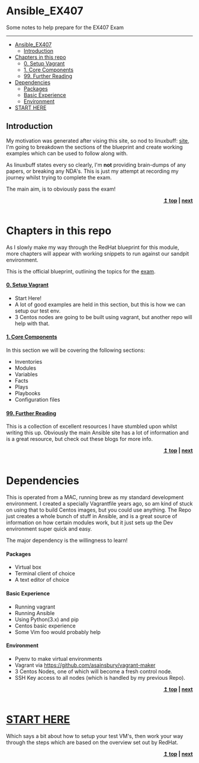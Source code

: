 # Ansible_EX407
Some notes to help prepare for the EX407 Exam

---

- [Ansible_EX407](#ansible-ex407)
  	- [Introduction](#introduction)
- [Chapters in this repo](#chapters-in-this-repo)
	- [0. Setup Vagrant](#0-setup-vagrant)
    - [1. Core Components](#1-core-components)
    - [99. Further Reading](#99-further-reading)
- [Dependencies](#dependencies)
  	- [Packages](#packages)
  	- [Basic Experience](#basic-experience)
  	- [Environment](#environment)
- [START HERE](#start-here)


## Introduction
My motivation was generated after vising this site, so nod to linuxbuff: [site](https://linuxbuff.wordpress.com/tag/ex407/), I'm going to breakdown the sections of the blueprint and create working examples which can be used to follow along with.


As linuxbuff states every so clearly, I'm <strong>not</strong> providing brain-dumps of any papers, or breaking any NDA's. This is just my attempt at recording my journey whilst trying to complete the exam.

The main aim, is to obviously pass the exam!

<div align="right">
    <b><a href="#top">↥ top</a>    |   <a href="/00_setup_vagrant/">next</a> </b>
</div>
<br/>



# Chapters in this repo
As I slowly make my way through the RedHat blueprint for this module, more chapters will appear with working snippets to run against our sandpit environment.

This is the official blueprint, outlining the topics for the [exam](https://www.redhat.com/en/services/training/ex407-red-hat-certified-specialist-in-ansible-automation-exam).


#### [0. Setup Vagrant](00_setup_vagrant/)
- Start Here! 
- A lot of good examples are held in this section, but this is how we can setup our test env.
- 3 Centos nodes are going to be built using vagrant, but another repo will help with that.


#### [1. Core Components](01_core_components/)
In this section we will be covering the following sections:

- Inventories
- Modules
- Variables
- Facts
- Plays
- Playbooks
- Configuration files
 

#### [99. Further Reading](99_further_reading/)
This is a collection of excellent resources I have stumbled upon whilst writing this up. Obviously the main Ansible site has a lot of information and is a great resource, but check out these blogs for more info.


<div align="right">
    <b><a href="#top">↥ top</a>    |   <a href="/00_setup_vagrant/">next</a> </b>
</div>
<br/>



# Dependencies
This is operated from a MAC, running brew as my standard development environment.
I created a specially Vagrantfile years ago, so am kind of stuck on using that to build Centos images, but you could use anything.
The Repo just creates a whole bunch of stuff in Ansible, and is a great source of information on how certain modules work, but it just sets up the Dev environment super quick and easy.

The major dependency is the willingness to learn!

#### Packages
- Virtual box
- Terminal client of choice
- A text editor of choice


#### Basic Experience
- Running vagrant 
- Running Ansible
- Using Python(3.x) and pip 
- Centos basic experience
- Some Vim foo would probably help


#### Environment
- Pyenv to make virtual environments
- Vagrant via https://github.com/asainsbury/vagrant-maker
- 3 Centos Nodes, one of which will become a fresh control node.
- SSH Key access to all nodes (which is handled by my previous Repo).

<div align="right">
    <b><a href="#top">↥ top</a>    |   <a href="/00_setup_vagrant/">next</a> </b>
</div>
<br/>


# [START HERE](00_setup_vagrant/)
Which says a bit about how to setup your test VM's, then work your way through the steps which are based on the overview set out by RedHat.

<div align="right">
    <b><a href="#top">↥ top</a>    |   <a href="/00_setup_vagrant/">next</a> </b>
</div>
<br/>
